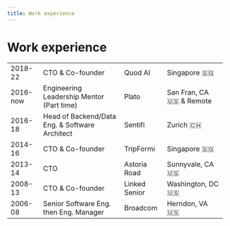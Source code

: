 ```yaml
---
title: Work experience
---
```


# Work experience

|     |     |     |     |
| --- | --- | --- | --- |
| 2018-22 | CTO & Co-founder | Quod AI | Singapore 🇸🇬 |
| 2016-now | Engineering Leadership Mentor (Part time) | Plato | San Fran, CA 🇺🇸 & Remote |
| 2016-18  | Head of Backend/Data Eng. & Software Architect | Sentifi | Zurich 🇨🇭 |
| 2014-16  | CTO & Co-founder | TripFormi | Singapore 🇸🇬 |
| 2013-14  | CTO | Astoria Road | Sunnyvale, CA 🇺🇸 |
| 2008-13  | CTO & Co-founder | Linked Senior | Washington, DC 🇺🇸 |
| 2006-08  | Senior Software Eng. then Eng. Manager | Broadcom | Herndon, VA 🇺🇸 |

<Nav />
<Footer />

